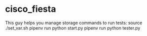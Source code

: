 # cisco_fiesta
This guy helps you manage storage
commands to run tests:
source ./set_var.sh
pipenv run python start.py
pipenv run python tester.py
